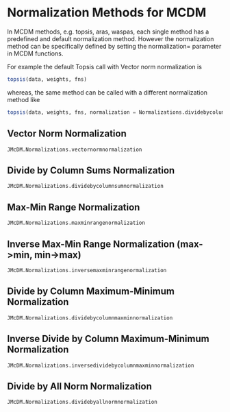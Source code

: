 # Normalization Methods for MCDM

In MCDM methods, e.g. topsis, aras, waspas, each single method has a predefined and default
normalization method. However the normalization method can be specifically defined by setting
the normalization= parameter in MCDM functions. 

For example the default Topsis call with Vector norm normalization is

```julia
topsis(data, weights, fns)
```

whereas, the same method can be called with a different normalization method like 

```julia
topsis(data, weights, fns, normalization = Normalizations.dividebycolumnsumnormalization
```

## Vector Norm Normalization
```@docs 
JMcDM.Normalizations.vectornormnormalization
```

## Divide by Column Sums Normalization
```@docs
JMcDM.Normalizations.dividebycolumnsumnormalization
```

## Max-Min Range Normalization
```@docs
JMcDM.Normalizations.maxminrangenormalization
```

## Inverse Max-Min Range Normalization (max->min, min->max)
```@docs 
JMcDM.Normalizations.inversemaxminrangenormalization
```


## Divide by Column Maximum-Minimum Normalization
```@docs
JMcDM.Normalizations.dividebycolumnmaxminnormalization
```

## Inverse Divide by Column Maximum-Minimum Normalization
```@docs
JMcDM.Normalizations.inversedividebycolumnmaxminnormalization
```

## Divide by All Norm Normalization
```@docs
JMcDM.Normalizations.dividebyallnormnormalization
```



